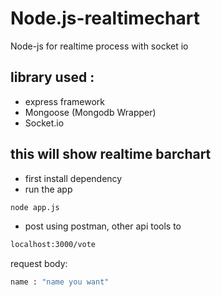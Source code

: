 # Node.js-realtimechart
Node-js for realtime process with socket io

## library used :
- express framework
- Mongoose (Mongodb Wrapper)
- Socket.io

## this will show realtime barchart
- first install dependency
- run the app 
```bash
node app.js
```
- post using postman, other api tools to 
```bash 
localhost:3000/vote
```
request body:
```bash
name : "name you want"
```
